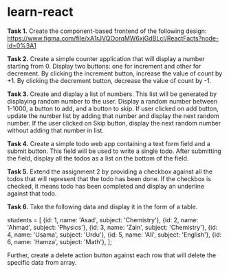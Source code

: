 # learn-react

**Task 1.** Create the component-based frontend of the following design:
https://www.figma.com/file/xA1rJVQOorqMW6xjGdBLcI/ReactFacts?node-id=0%3A1


**Task 2.** Create a simple counter application that will display a number starting from 0. Display two buttons: one for increment and other for decrement. By clicking the increment button, increase the value of count by +1. By clicking the decrement button, decrease the value of count by -1.


**Task 3.** Create and display a list of numbers. This list will be generated by displaying random number to the user. Display a random number between 1-1000, a button to add, and a button to skip. If user clicked on add button, update the number list by adding that number and display the next random number. If the user clicked on Skip button, display the next random number without adding that number in list.


**Task 4.** Create a simple todo web app containing a text form field and a submit button. This field will be used to write a single todo. After submitting the field, display all the todos as a list on the bottom of the field.


**Task 5.** Extend the assignment 2 by providing a checkbox against all the todos that will represent that the todo has been done. If the checkbox is checked, it means todo has been completed and display an underline against that todo.


**Task 6.** Take the following data and display it in the form of a table.

students = [
  {id: 1, name: 'Asad', subject: 'Chemistry'},
  {id: 2, name: 'Ahmad', subject: 'Physics'},
  {id: 3, name: 'Zain', subject: 'Chemistry'},
  {id: 4, name: 'Usama', subject: 'Urdu'},
  {id: 5, name: 'Ali', subject: 'English'},
  {id: 6, name: 'Hamza', subject: 'Math'},
];

Further, create a delete action button against each row that will delete the specific data from array.
